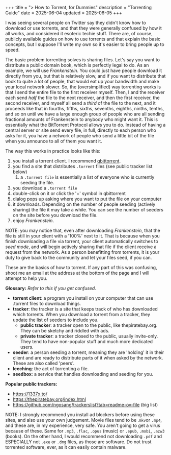 +++
title = "> How to Torrent, for Dummies"
description = "Torrenting Guide"
date = 2025-06-04
updated = 2025-06-05
+++

I was seeing several people on Twitter say they didn't know how to download or use torrents, and that they were generally confused by how it all works, and considered it esoteric techie stuff. There are, of course, publicly available guides on how to use torrents and that explain the basic concepts, but I suppose I'll write my own so it's easier to bring people up to speed.

The basic problem torrenting solves is sharing files. Let's say you want to distribute a public domain book, which is perfectly legal to do. As an example, we will use *Frankenstein*. You could just have people download it directly from you, but that is relatively slow, and if you want to distribute that book to quite a lot of people, that would eat up your bandwidth and make your local network slower. So, the (oversimplified) way torrenting works is that I send the entire file to the first receiver myself. Then, I and the receiver each send *half* the file to the next receiver, and then the first receiver, the second receiver, and myself all send a *third* of the file to the next, and it proceeds like that in fourths, fifths, sixths, sevenths, eighths, ninths, tenths, and so on until we have a large enough group of people who are all sending fractional amounts of Frankenstein to anybody who might want it. This is essentially what the BitTorrent Protocol allows you to do. Instead of having a central server or site send every file, in full, directly to each person who asks for it, you have a network of people who send a little bit of the file when you announce to all of them you want it.

The way this works in practice looks like this:
1. you install a torrent client. I recommend [qbittorrent](https://www.qbittorrent.org/).
2. you find a site that distributes `.torrent` files (see public tracker list below)
	1. a `.torrent file` is essentially a list of everyone who is currently seeding the file.
3. you download a `.torrent file`
4. double-click on it or click the '+' symbol in qbittorrent
5. dialog pops up asking where you want to put the file on your computer
6. it downloads. Depending on the number of people seeding (actively sharing) the file it may take a while. You can see the number of seeders on the site before you download the file.
7. enjoy *Frankenstein*.

NOTE: you may notice that, even after downloading *Frankenstein*, that the file is still in your client with a '100%' next to it. That is because when you finish downloading a file via torrent, your client automatically switches to *seed mode*, and will begin actively sharing that file if the client receive a request from the network. As a person benefitting from torrents, it is your duty to give back to the community and let your files seed, if you can.

These are the basics of how to torrent. If any part of this was confusing, shoot me an email at the address at the bottom of the page and I will attempt to help you.

**Glossary:**
*Refer to this if you get confused.*
* **torrent client**: a program you install on your computer that can use .torrent files to download things.
* **tracker**: the tracker is a site that keeps track of who has downloaded which torrents. When you download a torrent from a tracker, they update the list of seeders to include you.
	* **public tracker**: a tracker open to the public, like thepiratebay.org. They can be sketchy and riddled with ads.
	* **private tracker**: a tracker closed to the public, usually invite-only. They tend to have non-popular stuff and much more dedicated users.
* **seeder**: a person seeding a torrent, meaning they are 'holding' it in their client and are ready to distribute parts of it when asked by the network. These are also called 'peers'.
* **leeching**: the act of torrenting a file.
* **seedbox**: a service that handles downloading and seeding for you.

**Popular public trackers:**
* https://1337x.to/
* https://thepiratebay.org/index.html
* https://github.com/ngosang/trackerslist?tab=readme-ov-file (big list)

NOTE: I strongly recommend you install ad blockers before using these sites, and also use your own judgement. Movie files tend to be .`mkv`or `.mp4`, and these are, in my experience, very safe. You aren't going to get a virus because of these. Same for `.mp3`, `.flac`, `.opus` (music) or `.epub`, `.mobi`, `.azw3` (books). On the other hand, I would recommend not downloading `.pdf` and ESPECIALLY not `.exe` or `.dmg` files, as those are software. Do not trust torrented software, ever, as it can easily contain malware.

